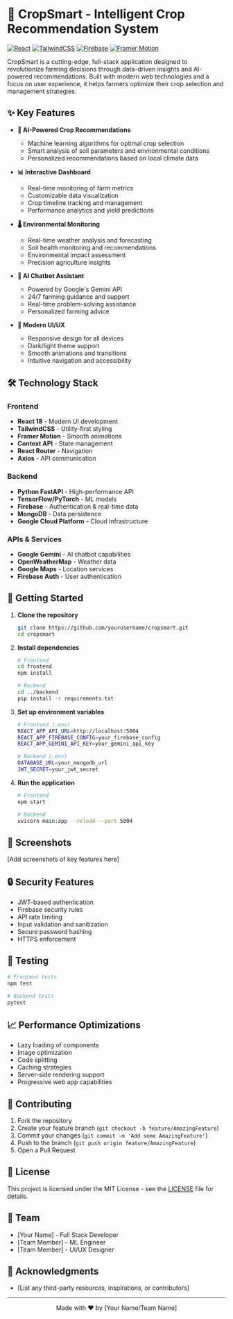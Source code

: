 # 🌱 CropSmart - Intelligent Crop Recommendation System

[![React](https://img.shields.io/badge/React-18.x-blue.svg)](https://reactjs.org/)
[![TailwindCSS](https://img.shields.io/badge/TailwindCSS-3.x-38B2AC.svg)](https://tailwindcss.com/)
[![Firebase](https://img.shields.io/badge/Firebase-9.x-orange.svg)](https://firebase.google.com/)
[![Framer Motion](https://img.shields.io/badge/Framer_Motion-10.x-ff69b4.svg)](https://www.framer.com/motion/)

CropSmart is a cutting-edge, full-stack application designed to revolutionize farming decisions through data-driven insights and AI-powered recommendations. Built with modern web technologies and a focus on user experience, it helps farmers optimize their crop selection and management strategies.

## ✨ Key Features

- **🤖 AI-Powered Crop Recommendations**
  - Machine learning algorithms for optimal crop selection
  - Smart analysis of soil parameters and environmental conditions
  - Personalized recommendations based on local climate data

- **📊 Interactive Dashboard**
  - Real-time monitoring of farm metrics
  - Customizable data visualization
  - Crop timeline tracking and management
  - Performance analytics and yield predictions

- **🌡️ Environmental Monitoring**
  - Real-time weather analysis and forecasting
  - Soil health monitoring and recommendations
  - Environmental impact assessment
  - Precision agriculture insights

- **💬 AI Chatbot Assistant**
  - Powered by Google's Gemini API
  - 24/7 farming guidance and support
  - Real-time problem-solving assistance
  - Personalized farming advice

- **🎨 Modern UI/UX**
  - Responsive design for all devices
  - Dark/light theme support
  - Smooth animations and transitions
  - Intuitive navigation and accessibility

## 🛠️ Technology Stack

### Frontend
- **React 18** - Modern UI development
- **TailwindCSS** - Utility-first styling
- **Framer Motion** - Smooth animations
- **Context API** - State management
- **React Router** - Navigation
- **Axios** - API communication

### Backend
- **Python FastAPI** - High-performance API
- **TensorFlow/PyTorch** - ML models
- **Firebase** - Authentication & real-time data
- **MongoDB** - Data persistence
- **Google Cloud Platform** - Cloud infrastructure

### APIs & Services
- **Google Gemini** - AI chatbot capabilities
- **OpenWeatherMap** - Weather data
- **Google Maps** - Location services
- **Firebase Auth** - User authentication

## 🚀 Getting Started

1. **Clone the repository**
   ```bash
   git clone https://github.com/yourusername/cropsmart.git
   cd cropsmart
   ```

2. **Install dependencies**
   ```bash
   # Frontend
   cd frontend
   npm install

   # Backend
   cd ../backend
   pip install -r requirements.txt
   ```

3. **Set up environment variables**
   ```bash
   # Frontend (.env)
   REACT_APP_API_URL=http://localhost:5004
   REACT_APP_FIREBASE_CONFIG=your_firebase_config
   REACT_APP_GEMINI_API_KEY=your_gemini_api_key

   # Backend (.env)
   DATABASE_URL=your_mongodb_url
   JWT_SECRET=your_jwt_secret
   ```

4. **Run the application**
   ```bash
   # Frontend
   npm start

   # Backend
   uvicorn main:app --reload --port 5004
   ```

## 📱 Screenshots

[Add screenshots of key features here]

## 🔒 Security Features

- JWT-based authentication
- Firebase security rules
- API rate limiting
- Input validation and sanitization
- Secure password hashing
- HTTPS enforcement

## 🧪 Testing

```bash
# Frontend tests
npm test

# Backend tests
pytest
```

## 📈 Performance Optimizations

- Lazy loading of components
- Image optimization
- Code splitting
- Caching strategies
- Server-side rendering support
- Progressive web app capabilities

## 🤝 Contributing

1. Fork the repository
2. Create your feature branch (`git checkout -b feature/AmazingFeature`)
3. Commit your changes (`git commit -m 'Add some AmazingFeature'`)
4. Push to the branch (`git push origin feature/AmazingFeature`)
5. Open a Pull Request

## 📄 License

This project is licensed under the MIT License - see the [LICENSE](LICENSE) file for details.

## 👥 Team

- [Your Name] - Full Stack Developer
- [Team Member] - ML Engineer
- [Team Member] - UI/UX Designer

## 🌟 Acknowledgments

- [List any third-party resources, inspirations, or contributors]

---

<p align="center">Made with ❤️ by [Your Name/Team Name]</p> 